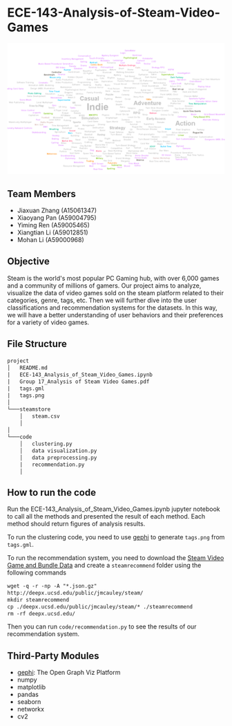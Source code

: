 # ECE-143-Analysis-of-Steam-Video-Games

<img src="tags.png" style="zoom:50%;" />

## Team Members
- Jiaxuan Zhang (A15061347)
- Xiaoyang Pan (A59004795)
- Yiming Ren (A59005465)
- Xiangtian Li (A59012851)
- Mohan Li (A59000968)

## Objective

Steam is the world's most popular PC Gaming hub, with over 6,000 games and a community of millions of gamers. Our project aims to analyze, visualize the data of video games sold on the steam platform related to their categories, genre, tags, etc. Then we will further dive into the user classifications and recommendation systems for the datasets. In this way, we will have a better understanding of user behaviors and their preferences for a variety of video games.

## File Structure

```
project
│   README.md
|   ECE-143_Analysis_of_Steam_Video_Games.ipynb
|   Group 17_Analysis of Steam Video Games.pdf
|   tags.gml
|   tags.png
│
└───steamstore
    │   steam.csv
    │
│
└───code
    │   clustering.py
    │   data visualization.py
    │	data preprocessing.py
    |	recommendation.py
    │
```

## How to run the code

Run the ECE-143_Analysis_of_Steam_Video_Games.ipynb jupyter notebook to call all the methods and presented the result of each method. Each method should return figures of analysis results. 

To run the clustering code, you need to use [gephi](https://gephi.org/) to generate `tags.png` from `tags.gml`.

To run the recommendation system, you need to download the [Steam Video Game and Bundle Data](http://deepx.ucsd.edu/public/jmcauley/steam/) and create a `steamrecommend` folder using the following commands

```
wget -q -r -np -A "*.json.gz" http://deepx.ucsd.edu/public/jmcauley/steam/
mkdir steamrecommend
cp ./deepx.ucsd.edu/public/jmcauley/steam/* ./steamrecommend
rm -rf deepx.ucsd.edu/
```

Then you can run `code/recommendation.py` to see the results of our recommendation system.


## Third-Party Modules
- [gephi](https://gephi.org/): The Open Graph Viz Platform
- numpy
- matplotlib
- pandas
- seaborn
- networkx
- cv2